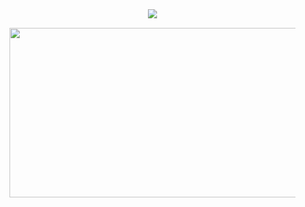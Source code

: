 <div align= "center">
    <img src="https://capsule-render.vercel.app/api?type=waving&color=0:ffadad,100:9ebeff&height=180&text=MINSE0's&animation=&fontColor=ffffff&fontSize=50" />
    </div>
    <div align= "center"> 
<!--     <h2 style="border-bottom: 1px solid #d8dee4; color: #282d33;"> Introduction </h2>  
    <div style="font-weight: 700; font-size: 15px; text-align: center; color: #282d33;"> 풀스택 개발자가 목표입니다 🙌 </div>  -->
    <br>

<a href="https://github.com/devxb/gitanimals">
<img
  src="https://render.gitanimals.org/farms/JOOMINSE0"
  width="600"
  height="300"
/>
</a>
    </div>
    </div>
    
    
